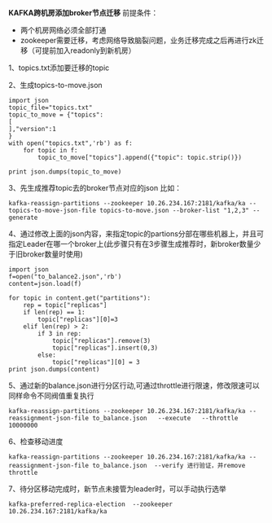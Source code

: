 **KAFKA跨机房添加broker节点迁移**
前提条件：
 - 两个机房网络必须全部打通
 - zookeeper需要迁移，考虑网络导致脑裂问题，业务迁移完成之后再进行zk迁移（可提前加入readonly到新机房）

1、topics.txt添加要迁移的topic

2、生成topics-to-move.json
```#!/usr/bin/env python
import json
topic_file="topics.txt"
topic_to_move = {"topics":
[
],"version":1
}
with open("topics.txt",'rb') as f:
    for topic in f:
        topic_to_move["topics"].append({"topic": topic.strip()})

print json.dumps(topic_to_move)
```
3、先生成推荐topic去的broker节点对应的json
比如：
```
kafka-reassign-partitions --zookeeper 10.26.234.167:2181/kafka/ka --topics-to-move-json-file topics-to-move.json --broker-list "1,2,3" --generate
```
4、通过修改上面的json内容，来指定topic的partions分部在哪些机器上，并且可指定Leader在哪一个broker上(此步骤只有在3步骤生成推荐时，新broker数量少于旧broker数量时使用)
```
import json
f=open("to_balance2.json",'rb')
content=json.load(f)

for topic in content.get("partitions"):
    rep = topic["replicas"]
    if len(rep) == 1:
        topic["replicas"][0]=3
    elif len(rep) > 2:
        if 3 in rep:
            topic["replicas"].remove(3)
            topic["replicas"].insert(0,3)
        else:
            topic["replicas"][0] = 3
print json.dumps(content)
```
5、通过新的balance.json进行分区行动,可通过throttle进行限速，修改限速可以同样命令不同阀值重复执行
```
kafka-reassign-partitions --zookeeper 10.26.234.167:2181/kafka/ka --reassignment-json-file to_balance.json   --execute   --throttle 10000000
```
6、检查移动进度
```
kafka-reassign-partitions --zookeeper 10.26.234.167:2181/kafka/ka --reassignment-json-file to_balance.json  --verify 进行验证，并remove throttle
```
7、待分区移动完成时，新节点未接管为leader时，可以手动执行选举
```
kafka-preferred-replica-election  --zookeeper 10.26.234.167:2181/kafka/ka
```
